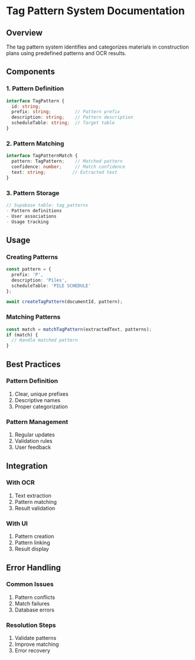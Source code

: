 # Tag Pattern System Documentation

## Overview
The tag pattern system identifies and categorizes materials in construction plans using predefined patterns and OCR results.

## Components

### 1. Pattern Definition
```typescript
interface TagPattern {
  id: string;
  prefix: string;         // Pattern prefix
  description: string;    // Pattern description
  scheduleTable: string;  // Target table
}
```

### 2. Pattern Matching
```typescript
interface TagPatternMatch {
  pattern: TagPattern;    // Matched pattern
  confidence: number;     // Match confidence
  text: string;          // Extracted text
}
```

### 3. Pattern Storage
```typescript
// Supabase table: tag_patterns
- Pattern definitions
- User associations
- Usage tracking
```

## Usage

### Creating Patterns
```typescript
const pattern = {
  prefix: 'P',
  description: 'Piles',
  scheduleTable: 'PILE SCHEDULE'
};

await createTagPattern(documentId, pattern);
```

### Matching Patterns
```typescript
const match = matchTagPattern(extractedText, patterns);
if (match) {
  // Handle matched pattern
}
```

## Best Practices

### Pattern Definition
1. Clear, unique prefixes
2. Descriptive names
3. Proper categorization

### Pattern Management
1. Regular updates
2. Validation rules
3. User feedback

## Integration

### With OCR
1. Text extraction
2. Pattern matching
3. Result validation

### With UI
1. Pattern creation
2. Pattern linking
3. Result display

## Error Handling

### Common Issues
1. Pattern conflicts
2. Match failures
3. Database errors

### Resolution Steps
1. Validate patterns
2. Improve matching
3. Error recovery